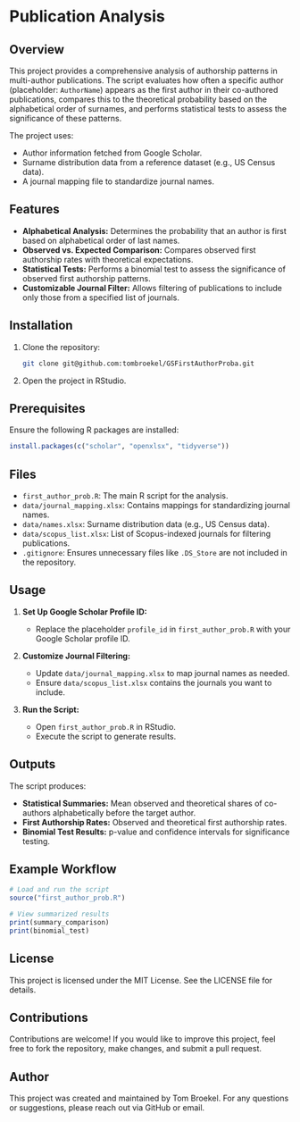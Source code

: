 # Publication Analysis

## Overview

This project provides a comprehensive analysis of authorship patterns in multi-author publications. The script evaluates how often a specific author (placeholder: `AuthorName`) appears as the first author in their co-authored publications, compares this to the theoretical probability based on the alphabetical order of surnames, and performs statistical tests to assess the significance of these patterns.

The project uses:
- Author information fetched from Google Scholar.
- Surname distribution data from a reference dataset (e.g., US Census data).
- A journal mapping file to standardize journal names.

## Features

- **Alphabetical Analysis:** Determines the probability that an author is first based on alphabetical order of last names.
- **Observed vs. Expected Comparison:** Compares observed first authorship rates with theoretical expectations.
- **Statistical Tests:** Performs a binomial test to assess the significance of observed first authorship patterns.
- **Customizable Journal Filter:** Allows filtering of publications to include only those from a specified list of journals.

## Installation

1. Clone the repository:
   ```bash
   git clone git@github.com:tombroekel/GSFirstAuthorProba.git
   ```
2. Open the project in RStudio.

## Prerequisites

Ensure the following R packages are installed:

```R
install.packages(c("scholar", "openxlsx", "tidyverse"))
```

## Files

- `first_author_prob.R`: The main R script for the analysis.
- `data/journal_mapping.xlsx`: Contains mappings for standardizing journal names.
- `data/names.xlsx`: Surname distribution data (e.g., US Census data).
- `data/scopus_list.xlsx`: List of Scopus-indexed journals for filtering publications.
- `.gitignore`: Ensures unnecessary files like `.DS_Store` are not included in the repository.

## Usage

1. **Set Up Google Scholar Profile ID:**
   - Replace the placeholder `profile_id` in `first_author_prob.R` with your Google Scholar profile ID.

2. **Customize Journal Filtering:**
   - Update `data/journal_mapping.xlsx` to map journal names as needed.
   - Ensure `data/scopus_list.xlsx` contains the journals you want to include.

3. **Run the Script:**
   - Open `first_author_prob.R` in RStudio.
   - Execute the script to generate results.

## Outputs

The script produces:
- **Statistical Summaries:** Mean observed and theoretical shares of co-authors alphabetically before the target author.
- **First Authorship Rates:** Observed and theoretical first authorship rates.
- **Binomial Test Results:** p-value and confidence intervals for significance testing.

## Example Workflow

```R
# Load and run the script
source("first_author_prob.R")

# View summarized results
print(summary_comparison)
print(binomial_test)
```

## License

This project is licensed under the MIT License. See the LICENSE file for details.

## Contributions

Contributions are welcome! If you would like to improve this project, feel free to fork the repository, make changes, and submit a pull request.

## Author

This project was created and maintained by Tom Broekel. For any questions or suggestions, please reach out via GitHub or email.
